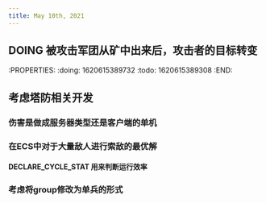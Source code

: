 ```yaml
---
title: May 10th, 2021
---
```


## DOING 被攻击军团从矿中出来后，攻击者的目标转变
:PROPERTIES:
:doing: 1620615389732
:todo: 1620615389308
:END:
## 考虑塔防相关开发
### 伤害是做成服务器类型还是客户端的单机
### 在ECS中对于大量敌人进行索敌的最优解
#### DECLARE_CYCLE_STAT 用来判断运行效率
### 考虑将group修改为单兵的形式